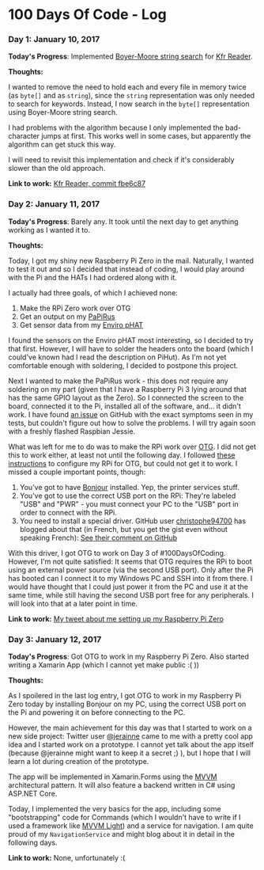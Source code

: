 # 100 Days Of Code - Log

### Day 1: January 10, 2017

**Today's Progress**: Implemented [Boyer-Moore string search](https://en.wikipedia.org/wiki/Boyer–Moore_string_search_algorithm) for [Kfr Reader](https://github.com/Henkoglobin/kfr-reader).

**Thoughts:**

I wanted to remove the need to hold each and every file in memory twice (as `byte[]` and as `string`),
since the `string` representation was only needed to search for keywords. Instead, I now search in
the `byte[]` representation using Boyer-Moore string search.

I had problems with the algorithm because I only implemented the bad-character jumps at first.
This works well in some cases, but apparently the algorithm can get stuck this way.

I will need to revisit this implementation and check if it's considerably slower than the old
approach.

**Link to work:** [Kfr Reader, commit fbe6c87](https://github.com/Henkoglobin/kfr-reader/commit/fbe6c87b25a3a4b6001697db472022e6c077c635)

### Day 2: January 11, 2017

**Today's Progress**: Barely any. It took until the next day to get anything working as I wanted it to.

**Thoughts:**

Today, I got my shiny new Raspberry Pi Zero in the mail. Naturally, I wanted to test it out and so I decided that instead of coding, I would play around with the Pi and the HATs I had ordered along with it.

I actually had three goals, of which I achieved none:

1. Make the RPi Zero work over OTG
2. Get an output on my [PaPiRus](https://thepihut.com/products/papirus-zero-epaper-eink-screen-phat-for-pi-zero?variant=28041609745)
3. Get sensor data from my [Enviro pHAT](https://thepihut.com/products/enviro-phat?variant=21227156996)

I found the sensors on the Enviro pHAT most interesting, so I decided to try that first. However, I will have to solder the headers onto the board (which I could've known had I read the description on PiHut). As I'm not yet comfortable enough with soldering, I decided to postpone this project.

Next I wanted to make the PaPiRus work - this does not require any soldering on my part (given that I have a Raspberry Pi 3 lying around that has the same GPIO layout as the Zero). So I connected the screen to the board, connected it to the Pi, installed all of the software, and... it didn't work. I have found [an issue](https://github.com/PiSupply/PaPiRus/issues/61) on GitHub with the exact symptoms seen in my tests, but couldn't figure out how to solve the problems. I will try again soon with a freshly flashed Raspbian Jessie.

What was left for me to do was to make the RPi work over [OTG](https://en.wikipedia.org/wiki/USB_On-The-Go). I did not get this to work either, at least not until the following day.
I followed [these instructions](https://gist.github.com/gbaman/975e2db164b3ca2b51ae11e45e8fd40a) to configure my RPi for OTG, but could not get it to work. I missed a couple important points, though:

1. You've got to have [Bonjour](https://support.apple.com/kb/DL999) installed. Yep, the printer services stuff.
2. You've got to use the correct USB port on the RPi: They're labeled "USB" and "PWR" - you must connect your PC to the "USB" port in order to connect with the RPi.
3. You need to install a special driver. GitHub user [christophe94700](https://github.com/christophe94700) has blogged about that (in French, but you get the gist even without speaking French): [See their comment on GitHub](https://gist.github.com/gbaman/975e2db164b3ca2b51ae11e45e8fd40a#gistcomment-1788198)

With this driver, I got OTG to work on Day 3 of #100DaysOfCoding. However, I'm not quite satisfied: It seems that OTG requires the RPi to boot using an external power source (via the second USB port). Only after the Pi has booted can I connect it to my Windows PC and SSH into it from there. I would have thought that I could just power it from the PC and use it at the same time, while still having the second USB port free for any peripherals. I will look into that at a later point in time.

**Link to work:** [My tweet about me setting up my Raspberry Pi Zero](https://twitter.com/Henkoglobin/status/819286510210007045)

### Day 3: January 12, 2017

**Today's Progress**: Got OTG to work in my Raspberry Pi Zero. Also started writing a Xamarin App (which I cannot yet make public :( ))

**Thoughts:**

As I spoilered in the last log entry, I got OTG to work in my Raspberry Pi Zero today by installing Bonjour on my PC, using the correct USB port on the Pi and powering it on before connecting to the PC.

However, the main achievement for this day was that I started to work on a new side project: Twitter user [@jerainne](https://twitter.com/jerainne) came to me with a pretty cool app idea and I started work on a prototype.
I cannot yet talk about the app itself (because @jerainne might want to keep it a secret ;) ), but I hope that I will learn a lot during creation of the prototype.

The app will be implemented in Xamarin.Forms using the [MVVM](https://en.wikipedia.org/wiki/Model%E2%80%93view%E2%80%93viewmodel) architectural pattern. It will also feature a backend written in C# using ASP.NET Core.

Today, I implemented the very basics for the app, including some "bootstrapping" code for Commands (which I wouldn't have to write if I used a framework like [MVVM Light](http://www.mvvmlight.net/)) and a service for navigation.
I am quite proud of my `NavigationService` and might blog about it in detail in the following days.

**Link to work:** None, unfortunately :(
